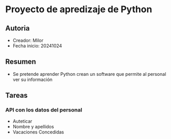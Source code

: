 # Proyecto de apredizaje de Python

## Autoria

- Creador: Milor
- Fecha inicio: 20241024

## Resumen

- Se pretende aprender Python crean un software que permite al personal ver su información

## Tareas

### API con los datos del personal

- Auteticar
- Nombre y apellidos
- Vacaciones Concedidas
